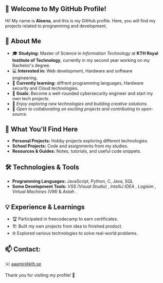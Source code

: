 ## 👋 Welcome to My GitHub Profile!

Hi! My name is **Aleena**, and this is my GitHub profile. Here, you will find my projects related to programming and development.

## 📌 About Me
- 🎓 **Studying:**  Master of Science in _Information Technology_ at **KTH Royal Institute of Technology**, currently in my second year working on my Bachelor's degree.
- 💻 **Interested in:** Web development, Hardware and software engineering.
- 🚀 **Currently learning:** diffrent programming languages, Hardware security and Cloud technologies.
- 🎯 **Goals:** Become a well-rounded cybersecurity engineer and start my own tech projects.
- 📖 _Enjoy exploring new technologies and building creative solutions._
- 🤝 _Open to collaborating on exciting projects and contributing to open-source._

## 🎯 What You'll Find Here
- **Personal Projects:** Hobby projects exploring different technologies.
- **School Projects:** Code and assignments from my studies.
- **Resources & Guides:** Notes, tutorials, and useful code snippets.

## 🛠 Technologies & Tools
- **Programming Languages:** JavaScript, Python, C, Java, SQL
- **Some Development Tools:** _VSS (Visual Studio)_ , _IntelliJ IDEA_ , _Logisim_ , _Virtual Machines (VM)_ & _Astah_ .

## 💡 Experience & Learnings
- 🏆 Participated in freecodecamp to earn certificates. 
- 🏗️ Built my own projects from idea to finished product.
- 🌐 Explored various technologies to solve real-world problems.

## 📫 Contact:
✉️ aaamir@kth.se

Thank you for visiting my profile! 🤍
